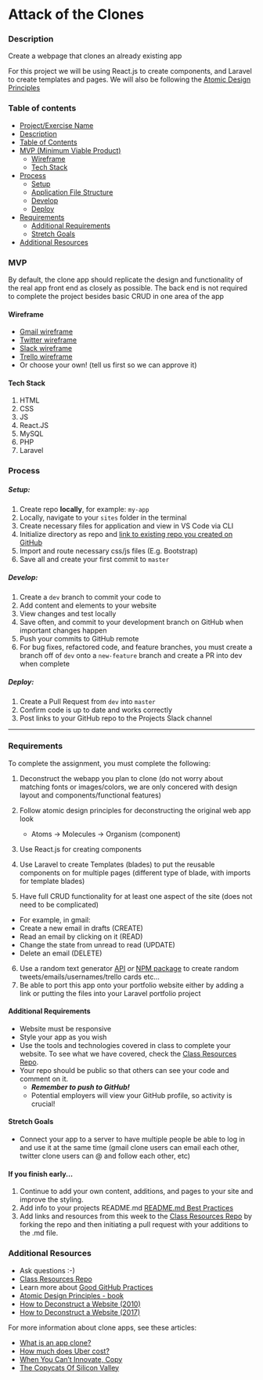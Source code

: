 # Attack of the Clones

### Description

Create a webpage that clones an already existing app

For this project we will be using React.js to create components, and Laravel to create templates and pages. We will also be following the [Atomic Design Principles](https://patternlab.io)

### Table of contents

<!--ts-->

- [Project/Exercise Name](#Attack-of-the-Clones)
- [Description](#Description)
- [Table of Contents](#table-of-contents)
- [MVP (Minimum Viable Product)](#MVP)
  - [Wireframe](#Wireframe)
  - [Tech Stack](#Tech-Stack)
- [Process](#process)
  - [Setup](#Setup)
  - [Application File Structure](#Application-File-Structure)
  - [Develop](#Develop)
  - [Deploy](#Deploy)
- [Requirements](#Requirements)
  - [Additional Requirements](#Additional-Requirements)
  - [Stretch Goals](#Stretch-Goals)
- [Additional Resources](#Additional-Resources)
  <!--te-->

### MVP

By default, the clone app should replicate the design and functionality of the real app front end as closely as possible. The back end is not required to complete the project besides basic CRUD in one area of the app

#### Wireframe

- [Gmail wireframe](https://mail.google.com/mail/u/0/)
- [Twitter wireframe](https://twitter.com/awesome_inc)
- [Slack wireframe](https://app.slack.com/client/TKV4DCHDH/CL8LDQGTY)
- [Trello wireframe](https://trello.com/b/0Bn39pyt/bootcamp-f19)
- Or choose your own! (tell us first so we can approve it)

#### Tech Stack

1. HTML
2. CSS
3. JS
4. React.JS
5. MySQL
6. PHP
7. Laravel

### Process

##### Setup:

1. Create repo **locally**, for example: `my-app`
2. Locally, navigate to your `sites` folder in the terminal
3. Create necessary files for application and view in VS Code via CLI
4. Initialize directory as repo and [link to existing repo you created on GitHub](https://help.github.com/en/articles/adding-an-existing-project-to-github-using-the-command-line)
5. Import and route necessary css/js files (E.g. Bootstrap)
6. Save all and create your first commit to `master`

##### Develop:

1. Create a `dev` branch to commit your code to
2. Add content and elements to your website
3. View changes and test locally
4. Save often, and commit to your development branch on GitHub when important changes happen
5. Push your commits to GitHub remote
6. For bug fixes, refactored code, and feature branches, you must create a branch off of `dev` onto a `new-feature` branch and create a PR into dev when complete

##### Deploy:

1. Create a Pull Request from `dev` into `master`
2. Confirm code is up to date and works correctly
3. Post links to your GitHub repo to the Projects Slack channel

---

### Requirements

To complete the assignment, you must complete the following:

1. Deconstruct the webapp you plan to clone (do not worry about matching fonts or images/colors, we are only concered with design layout and components/functional features)
2. Follow atomic design principles for deconstructing the original web app look

   - Atoms -> Molecules -> Organism (component)

3. Use React.js for creating components
4. Use Laravel to create Templates (blades) to put the reusable components on for multiple pages (different type of blade, with imports for template blades)
5. Have full CRUD functionality for at least one aspect of the site (does not need to be complicated)

- For example, in gmail:
- Create a new email in drafts (CREATE)
- Read an email by clicking on it (READ)
- Change the state from unread to read (UPDATE)
- Delete an email (DELETE)

6. Use a random text generator [API](http://www.randomtext.me/) _or_ [NPM package](https://www.npmjs.com/package/casual) to create random tweets/emails/usernames/trello cards etc...
7. Be able to port this app onto your portfolio website either by adding a link or putting the files into your Laravel portfolio project

#### Additional Requirements

- Website must be responsive
- Style your app as you wish
- Use the tools and technologies covered in class to complete your website. To see what we have covered, check the [Class Resources Repo](https://github.com/bootcamp-students/Resources).
- Your repo should be public so that others can see your code and comment on it.
  - _**Remember to push to GitHub!**_
  - Potential employers will view your GitHub profile, so activity is crucial!

#### Stretch Goals

- Connect your app to a server to have multiple people be able to log in and use it at the same time (gmail clone users can email each other, twitter clone users can @ and follow each other, etc)

#### If you finish early...

1. Continue to add your own content, additions, and pages to your site and improve the styling.
2. Add info to your projects README.md [README.md Best Practices](https://gist.github.com/PurpleBooth/109311bb0361f32d87a2)
3. Add links and resources from this week to the [Class Resources Repo](https://github.com/bootcamp-students/Resources) by forking the repo and then initiating a pull request with your additions to the .md file.

### Additional Resources

- Ask questions :-)
- [Class Resources Repo](https://github.com/bootcamp-students/Resources)
- Learn more about [Good GitHub Practices](https://guides.github.com)
- [Atomic Design Principles - book](http://atomicdesign.bradfrost.com/)
- [How to Deconstruct a Website (2010)](https://www.smashingmagazine.com/2010/05/case-study-deconstructing-popular-websites-opinion-column/)
- [How to Deconstruct a Website (2017)](https://github.com/dsinecos/notes/wiki/How-to-deconstruct-a-website's-front-end-for-learning%3F)

For more information about clone apps, see these articles:

- [What is an app clone?](https://www.quora.com/What-is-an-app-Clone)
- [How much does Uber cost?](https://thinkmobiles.com/blog/how-much-cost-make-app-like-uber/)
- [When You Can’t Innovate, Copy](https://hbr.org/2012/05/when-you-cant-innovate-copy)
- [The Copycats Of Silicon Valley](https://www.inc.com/yazin-akkawi/why-are-silicon-valley-companies-copying-each-other.html)
